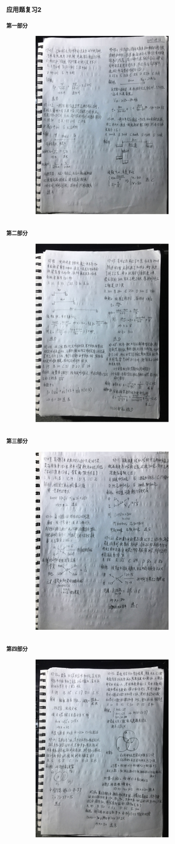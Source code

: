 ### __应用题复习2__

#### __第一部分__
<div align=center>
  <img width="350" src="../pics/07-01.jpg"/>
</div>
<br>

#### __第二部分__
<div align=center>
  <img width="350" src="../pics/07-02.jpg"/>
</div>
<br>

#### __第三部分__
<div align=center>
  <img width="350" src="../pics/07-03.jpg"/>
</div>
<br>

#### __第四部分__
<div align=center>
  <img width="350" src="../pics/07-04.jpg"/>
</div>
<br>

